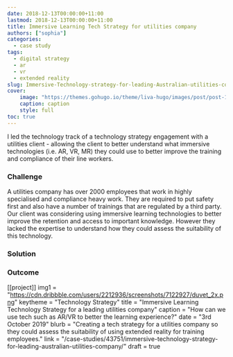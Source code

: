 ```yaml
---
date: 2018-12-13T00:00:00+11:00
lastmod: 2018-12-13T00:00:00+11:00
title: Immersive Learning Tech Strategy for utilities company
authors: ["sophia"]
categories:
  - case study
tags:
  - digital strategy
  - ar
  - vr
  - extended reality
slug: Immersive-Technology-strategy-for-leading-Australian-utilities-company
cover: 
    image: "https://themes.gohugo.io/theme/liva-hugo/images/post/post-1.jpg"
    caption: caption
    style: full
toc: true
---
```


I led the technology track of a technology strategy engagement with a utilities client - allowing the client to better understand what immersive technologies (i.e. AR, VR, MR) they could use to better improve the training and compliance of their line workers.

### Challenge

A utilities company has over 2000 employees that work in highly specialised and compliance heavy work. They are required to put safety first and also have a number of trainings that are regulated by a third party. Our client was considering using immersive learning technologies to better improve the retention and access to important knowledge. However they lacked the expertise to understand how they could assess the suitability of this technology.

### Solution

### Outcome

[[project]]
img1 = "https://cdn.dribbble.com/users/2212936/screenshots/7122927/duvet_2x.png"
keytheme = "Technology Strategy"
title = "Immersive Learning Technology Strategy for a leading utilities company"
caption = "How can we use tech such as AR/VR to better the learning experience?"
date = "3rd October 2019"
blurb = "Creating a tech strategy for a utilities company so they could assess the suitability of using extended reality for training employees."
link = "/case-studies/43751/immersive-technology-strategy-for-leading-australian-utilities-company/"
draft = true
